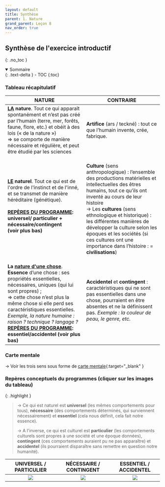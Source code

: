 ```yaml
---
layout: default
title: Synthèse
parent: 1. Nature
grand_parent: Leçon 8
nav_order: true
---
```


## Synthèse de l'exercice introductif
{: .no_toc }

<details open markdown="block">
  <summary>
    Sommaire
  </summary>
  {: .text-delta }
- TOC
{:toc}
</details>

### Tableau récapitulatif

| **NATURE**                                                   | **CONTRAIRE**                                                |
| ------------------------------------------------------------ | ------------------------------------------------------------ |
| **<u>LA</u> nature**. Tout ce qui apparaît  spontanément et n’est pas créé par l’humain (terre, mer, forêts, faune,  flore, etc.) et obéit à des lois (« de la nature »)   <br>  => se comporte de  manière nécessaire et régulière, et peut être étudié par les sciences | **Artifice** (ars / teckné) : tout ce que l’humain  invente, crée, fabrique. |
| **<u>LE</u> naturel**. Tout ce qui est de l'ordre de l'instinct et de l'inné, et se transmet de manière héréditaire (génétique). <br> <br>  **<u>REPÈRES DU PROGRAMME</u>: universel/ particulier + nécessaire/contingent <br> (voir plus bas)** | <br> **Culture** (sens anthropologique) :  l’ensemble des productions matérielles et intellectuelles des êtres humains,  tout ce qu’ils ont inventé au cours de leur histoire    <br> → Les **cultures** (sens ethnologique et  historique) : les différentes manières de développer la culture  selon les époques et les sociétés  (si ces cultures ont une importance dans  l’histoire : = **civilisations**) <br> |
| <br> **La <u>nature d'une chose</u>**. **Essence** d’une chose : ses propriétés  essentielles, nécessaires, uniques (qui lui sont propres) ; <br>  => cette chose  n’est plus la même chose si elle perd ses caractéristiques essentielles. <br> *Exemple, la  nature humaine : raison ? technique ? langage ?* <br> **<u>REPÈRES DU PROGRAMME</u>: essentiel/accidentel (voir plus bas)** | **Accidentel** et **contingent** : caractéristiques  qui ne sont pas essentielles dans une chose, pourraient en être absentes et ne la définissent pas.  *Exemple : la  couleur de peau, le genre, etc.* |

 
### Carte mentale

→ Voir les trois sens sous forme de [carte mentale](https://rollauda.github.io/schemas/cartes/nature.html){:target="_blank" }

### Repères conceptuels du programmes (cliquer sur les images du tableau)

{: .highlight }
>→ Ce qui est naturel est **universel** (les mêmes comportements pour tous), **nécessaire** (des comportements déterminés, qui surviennent nécessairement) et **essentiel** (cela nous définit, cela fait notre essence).  
> 
>→ A l'inverse, ce qui est culturel est **particulier** (les comportements culturels sont propres à une société et une époque données), **contingent** (ces comportements auraient pu ne pas apparaître) et **accidentel** (ils pourraient disparaître sans remettre en question notre humanité).


| UNIVERSEL / PARTICULIER| NÉCESSAIRE / CONTINGENT |  ESSENTIEL / ACCIDENTEL | 
|--------|-----------|------|
|  <center><a href="../../assets/img/universel-particulier.png" target="_blank"><img src="../../assets/img/universel-particulier.png" style="zoom:100%;" /></a></center>    | <center><a href="../../assets/img/contingent-necessaire.png" target="_blank"><img src="../../assets/img/contingent-necessaire.png" style="zoom:100%;" /></a></center>  |  <center><a href="../../assets/img/essentiel-accidentel.png" target="_blank"><img src="../../assets/img/essentiel-accidentel.png" style="zoom:100%;" /></a></center>   |

